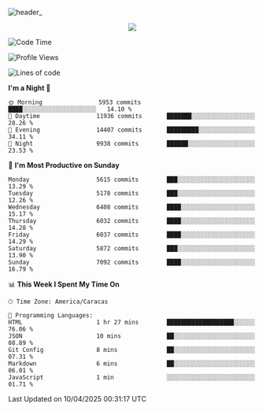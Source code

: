 ![header_](https://github.com/user-attachments/assets/4010d822-ccdc-4198-b608-18c773338d18)


<p align="center">
  <a href="http://www.github.com/thevacs">
    <img src="https://github-readme-streak-stats.herokuapp.com/?user=thevacs&stroke=ffffff&background=1c1917&ring=0891b2&fire=0891b2&currStreakNum=ffffff&currStreakLabel=0891b2&sideNums=ffffff&sideLabels=ffffff&dates=ffffff&hide_border=true" />
  </a>
</p>

<!--START_SECTION:waka-->
![Code Time](http://img.shields.io/badge/Code%20Time-3%2C358%20hrs%2054%20mins-blue)

![Profile Views](http://img.shields.io/badge/Profile%20Views-1-blue)

![Lines of code](https://img.shields.io/badge/From%20Hello%20World%20I%27ve%20Written-5.2%20million%20lines%20of%20code-blue)

**I'm a Night 🦉** 

```text
🌞 Morning                5953 commits        ████░░░░░░░░░░░░░░░░░░░░░   14.10 % 
🌆 Daytime                11936 commits       ███████░░░░░░░░░░░░░░░░░░   28.26 % 
🌃 Evening                14407 commits       █████████░░░░░░░░░░░░░░░░   34.11 % 
🌙 Night                  9938 commits        ██████░░░░░░░░░░░░░░░░░░░   23.53 % 
```
📅 **I'm Most Productive on Sunday** 

```text
Monday                   5615 commits        ███░░░░░░░░░░░░░░░░░░░░░░   13.29 % 
Tuesday                  5178 commits        ███░░░░░░░░░░░░░░░░░░░░░░   12.26 % 
Wednesday                6408 commits        ████░░░░░░░░░░░░░░░░░░░░░   15.17 % 
Thursday                 6032 commits        ████░░░░░░░░░░░░░░░░░░░░░   14.28 % 
Friday                   6037 commits        ████░░░░░░░░░░░░░░░░░░░░░   14.29 % 
Saturday                 5872 commits        ███░░░░░░░░░░░░░░░░░░░░░░   13.90 % 
Sunday                   7092 commits        ████░░░░░░░░░░░░░░░░░░░░░   16.79 % 
```


📊 **This Week I Spent My Time On** 

```text
🕑︎ Time Zone: America/Caracas

💬 Programming Languages: 
HTML                     1 hr 27 mins        ███████████████████░░░░░░   76.06 % 
JSON                     10 mins             ██░░░░░░░░░░░░░░░░░░░░░░░   08.89 % 
Git Config               8 mins              ██░░░░░░░░░░░░░░░░░░░░░░░   07.31 % 
Markdown                 6 mins              ██░░░░░░░░░░░░░░░░░░░░░░░   06.01 % 
JavaScript               1 min               ░░░░░░░░░░░░░░░░░░░░░░░░░   01.71 % 
```


 Last Updated on 10/04/2025 00:31:17 UTC
<!--END_SECTION:waka-->
